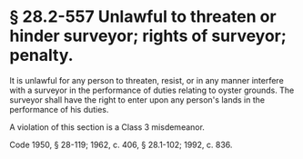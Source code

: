 # § 28.2-557 Unlawful to threaten or hinder surveyor; rights of surveyor; penalty.

<p>It is unlawful for any person to threaten, resist, or in any manner interfere with a surveyor in the performance of duties relating to oyster grounds. The surveyor shall have the right to enter upon any person's lands in the performance of his duties.</p><p>A violation of this section is a Class 3 misdemeanor.</p><p>Code 1950, § 28-119; 1962, c. 406, § 28.1-102; 1992, c. 836.</p>